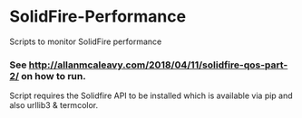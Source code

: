 # SolidFire-Performance
Scripts to monitor SolidFire performance
### See http://allanmcaleavy.com/2018/04/11/solidfire-qos-part-2/ on how to run.
Script requires the Solidfire API to be installed which is available via pip and also urllib3 & termcolor.
